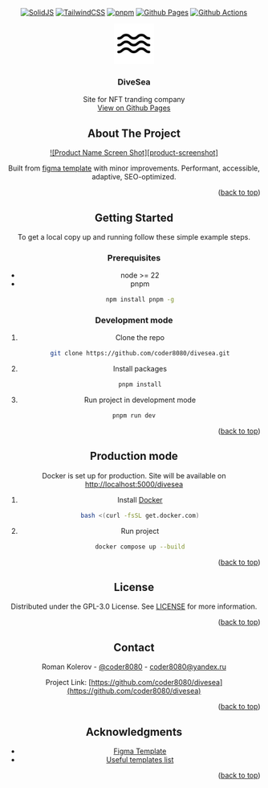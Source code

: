 <a id="readme-top"></a>

<div align="center">

[![SolidJS](https://img.shields.io/badge/Solid%20JS-2C4F7C?style=for-the-badge&logo=solid&logoColor=white)](https://www.solidjs.com)
[![TailwindCSS](https://img.shields.io/badge/Tailwind_CSS-38B2AC?style=for-the-badge&logo=tailwind-css&logoColor=white)](https://tailwindcss.com)
[![pnpm](https://img.shields.io/badge/pnpm-yellow?style=for-the-badge&logo=pnpm&logoColor=white)](https://pnpm.io)
[![Github Pages](https://img.shields.io/badge/GitHub%20Pages-222222?style=for-the-badge&logo=github%20Pages&logoColor=white)](https://coder8080.github.io/divesea)
[![Github Actions](https://img.shields.io/badge/GitHub_Actions-2088FF?style=for-the-badge&logo=github-actions&logoColor=white)](https://github.com/coder8080/divesea/actions)

<div align="center">
  <a href="https://github.com/coder8080/divesea">
    <picture>
      <source media="(prefers-color-scheme: dark)" srcset="public/icons/wave_white.svg">
      <img src="public/icons/wave_black.svg" alt="Logo" width="80" height="80">
    </picture>
  </a>

  <h3 align="center">DiveSea</h3>

  <p align="center">
    Site for NFT tranding company
    <br />
    <a href="https://coder8080.github.io/divesea/">View on Github Pages</a>
  </p>
</div>


## About The Project

[![Product Name Screen Shot][product-screenshot]](https://coder8080.github.io/divesea/)

Built from [figma template](https://www.figma.com/design/VcgXyogEdaIAhaVBPlf5nC/DiveSea?node-id=5-17704&t=bRVSPqYxwYWM81oc-0) with minor improvements. Performant, accessible, adaptive, SEO-optimized.

<p align="right">(<a href="#readme-top">back to top</a>)</p>


## Getting Started

To get a local copy up and running follow these simple example steps.

### Prerequisites

* node >= 22
* pnpm
  ```sh
  npm install pnpm -g
  ```


### Development mode

1. Clone the repo
   ```sh
   git clone https://github.com/coder8080/divesea.git
   ```
2. Install packages
   ```sh
   pnpm install
   ```
3. Run project in development mode
  ```sh
  pnpm run dev
  ```

<p align="right">(<a href="#readme-top">back to top</a>)</p>


## Production mode

Docker is set up for production. Site will be available on [http://localhost:5000/divesea](http://localhost:5000/divesea)

1. Install [Docker](https://www.docker.com)
   ```sh
   bash <(curl -fsSL get.docker.com)
   ```
2. Run project
   ```sh
   docker compose up --build
   ```

<p align="right">(<a href="#readme-top">back to top</a>)</p>


## License

Distributed under the GPL-3.0 License. See [LICENSE](LICENSE) for more information.

<p align="right">(<a href="#readme-top">back to top</a>)</p>


## Contact

Roman Kolerov - [@coder8080](https://t.me/coder8080) - coder8080@yandex.ru

Project Link: [https://github.com/coder8080/divesea](https://github.com/coder8080/divesea)

<p align="right">(<a href="#readme-top">back to top</a>)</p>


## Acknowledgments

* [Figma Template](https://www.figma.com/design/VcgXyogEdaIAhaVBPlf5nC/DiveSea?node-id=5-1960&p=f&t=rLgyD0mHxQi70U5X-0)
* [Useful templates list](https://verstaem.online)

<p align="right">(<a href="#readme-top">back to top</a>)</p>
